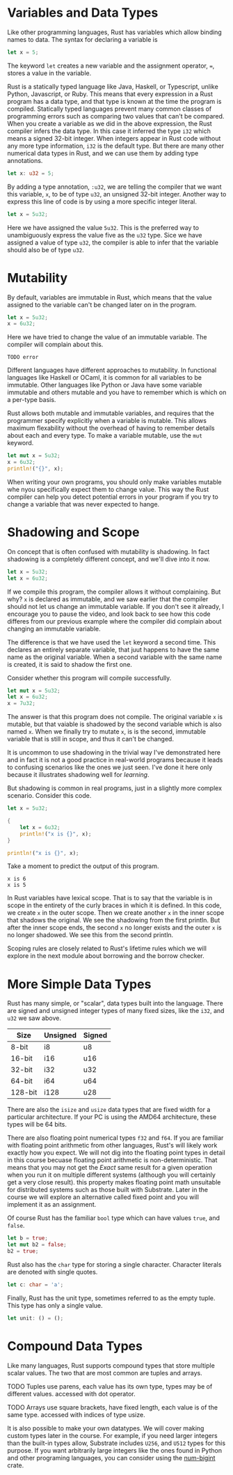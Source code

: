 # Variables and Data Types

Like other programming languages, Rust has variables which allow binding names to data. The syntax for declaring a variable is

```Rust
let x = 5;
```

The keyword `let` creates a new variable and the assignment operator, `=`, stores a value in the variable.

Rust is a statically typed language like Java, Haskell, or Typescript, unlike Python, Javascript, or Ruby. This means that every expression in a Rust program has a data type, and that type is known at the time the program is compiled. Statically typed languages prevent many common classes of programming errors such as comparing two values that can't be compared. When you create a variable as we did in the above expression, the Rust compiler infers the data type. In this case it inferred the type `i32` which means a signed 32-bit integer. When integers appear in Rust code without any more type information, `i32` is the default type. But there are many other numerical data types in Rust, and we can use them by adding type annotations.

```Rust
let x: u32 = 5;
```

By adding a type annotation, `:u32`, we are telling the compiler that we want this variable, `x`, to be of type `u32`, an unsigned 32-bit integer. Another way to express this line of code is by using a more specific integer literal.

```Rust
let x = 5u32;
```

Here we have assigned the value `5u32`. This is the preferred way to unambiguously express the value five as the `u32` type. Sice we have assigned a value of type `u32`, the compiler is able to infer that the variable should also be of type `u32`.



# Mutability

By default, variables are immutable in Rust, which means that the value assigned to the variable can't be changed later on in the program.

```Rust
let x = 5u32;
x = 6u32;
```

Here we have tried to change the value of an immutable variable. The compiler will complain about this.

```
TODO error
```

Different languages have different approaches to mutability. In functional languages like Haskell or OCaml, it is common for all variables to be immutable. Other languages like Python or Java have some variable immutable and others mutable and you have to remember which is which on a per-type basis.

Rust allows both mutable and immutable variables, and requires that the programmer specify explicitly when a variable is mutable. This allows maximum flexability without the overhead of having to remember details about each and every type. To make a variable mutable, use the `mut` keyword.

```Rust
let mut x = 5u32;
x = 6u32;
println!("{}", x);
```

When writing your own programs, you should only make variables mutable whe nyou specifically expect them to change value. This way the Rust compiler can help you detect potential errors in your program if you try to change a variable that was never expected to hange.

# Shadowing and Scope

On concept that is often confused with mutability is shadowing. In fact shadowing is a completely different concept, and we'll dive into it now.

```Rust
let x = 5u32;
let x = 6u32;
```

If we compile this program, the compiler allows it without complaining. But why? `x` is declared as immutable, and we saw earlier that the compiler should not let us change an immutable variable. If you don't see it already, I encourage you to pause the video, and look back to see how this code differes from our previous example where the compiler did complain about changing an immutable variable.

<!--pause for a second for learners to consider -->

The difference is that we have used the `let` keyword a second time. This declares an entirely separate variable, that juut happens to have the same name as the original variable. When a second variable with the same name is created, it is said to shadow the first one.

Consider whether this program will compile successfully.

```Rust
let mut x = 5u32;
let x = 6u32;
x = 7u32;
```

<!-- pause -->

The answer is that this program does not compile. The original variable `x` is mutable, but that vaiable is shadowed by the second variable which is also named `x`. When we finally try to mutate `x`, is is the second, immutable variable that is still in scope, and thus it can't be changed.

It is uncommon to use shadowing in the trivial way I've demonstrated here and in fact it is not a good practice in real-world programs because it leads to confusing scenarios like the ones we just seen. I've done it here only because it illustrates shadowing well for _learning_. 

But shadowing is common in real programs, just in a slightly more complex scenario. Consider this code.

```Rust
let x = 5u32;

{
    let x = 6u32;
    println!("x is {}", x);
}

println!("x is {}", x);
```

Take a moment to predict the output of this program.

```
x is 6
x is 5
```

In Rust variables have lexical scope. That is to say that the variable is in scope in the entirety of the curly braces in which it is defined. In this code, we create `x` in the outer scope. Then we create another `x` in the inner scope that shadows the original. We see the shadowing from the first println. But after the inner scope ends, the second `x` no longer exists and the outer `x` is no longer shadowed. We see this from the second println.

Scoping rules are closely related to Rust's lifetime rules which we will explore in the next module about borrowing and the borrow checker.


# More Simple Data Types

Rust has many simple, or "scalar", data types built into the language. There are signed and unsigned integer types of many fixed sizes, like the `i32`, and `u32` we saw above.

| Size | Unsigned | Signed |
| ---- | ----- | ----- |
| 8-bit| i8 | u8 |
| 16-bit | i16 | u16 |
| 32-bit | i32 | u32 |
| 64-bit | i64 | u64 |
| 128-bit | i128 | u28 |

There are also the `isize` and `usize` data types that are fixed width for a particular architecture. If your PC is using the AMD64 architecture, these types will be 64 bits.

There are also floating point numerical types `f32` and `f64`. If you are familiar with floating point arithmetic from other languages, Rust's will likely work exactly how you expect. We will not dig into the floating point types in detail in this course becuase floating point arithmetic is non-deterministic. That means that you may not get the _Exact_ same result for a given operation when you run it on multiple different systems (although you will certainly get a very close result). this property makes floating point math unsuitable for distributed systems such as those built with Substrate. Later in the course we will explore an alternative called fixed point and you will implement it as an assignment.

Of course Rust has the familiar `bool` type which can have values `true`, and `false`.

```Rust
let b = true;
let mut b2 = false;
b2 = true;
```

Rust also has the `char` type for storing a single character. Character literals are denoted with single quotes.

```Rust
let c: char = 'a';
```

Finally, Rust has the unit type, sometimes referred to as the empty tuple. This type has only a single value.

```Rust
let unit: () = ();
```

# Compound Data Types

Like many languages, Rust supports compound types that store multiple scalar values. The two that are most common are tuples and arrays.

TODO Tuples use parens, each value has its own type, types may be of different values. accessed with dot operator.

TODO Arrays use square brackets, have fixed length, each value is of the same type. accessed with indices of type usize.

It is also possible to make your own datatypes. We will cover making custom types later in the course. For example, if you need larger integers than the built-in types allow, Substrate includes `U256`, and `U512` types for this purpose. If you want arbitrarily large integers like the ones found in Python and other programing languages, you can consider using the [num-bigint](https://crates.io/crates/num-bigint) crate.